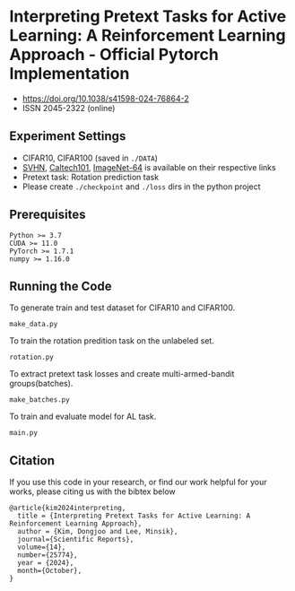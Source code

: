 # Interpreting Pretext Tasks for Active Learning: A Reinforcement Learning Approach - Official Pytorch Implementation
- https://doi.org/10.1038/s41598-024-76864-2
- ISSN 2045-2322 (online)

## Experiment Settings
- CIFAR10, CIFAR100 (saved in `./DATA`)
- [SVHN](http://ufldl.stanford.edu/housenumbers/), [Caltech101](https://data.caltech.edu/records/mzrjq-6wc02), [ImageNet-64](https://www.image-net.org/download.php) is available on their respective links
- Pretext task: Rotation prediction task
- Please create `./checkpoint` and `./loss` dirs in the python project

## Prerequisites
```
Python >= 3.7
CUDA >= 11.0
PyTorch >= 1.7.1
numpy >= 1.16.0
```

## Running the Code
To generate train and test dataset for CIFAR10 and CIFAR100.
```
make_data.py
```
To train the rotation predition task on the unlabeled set.
```
rotation.py
```
To extract pretext task losses and create multi-armed-bandit groups(batches).
```
make_batches.py
```
To train and evaluate model for AL task.
```
main.py
```

## Citation
If you use this code in your research, or find our work helpful for your works, please citing us with the bibtex below
```
@article{kim2024interpreting,
  title = {Interpreting Pretext Tasks for Active Learning: A Reinforcement Learning Approach},
  author = {Kim, Dongjoo and Lee, Minsik},
  journal={Scientific Reports},
  volume={14},
  number={25774},
  year = {2024},
  month={October},
}
```
